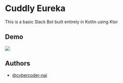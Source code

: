 # Cuddly Eureka

This is a basic Slack Bot built entirely in Kotlin using Ktor


## Demo

![](demo.gif)


## Authors

- [@cybercoder-naj](https://www.github.com/cybercoder-naj)

